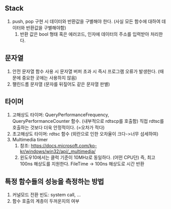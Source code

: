 ## Stack
1. push, pop 구현 시 데이터와 반환값을 구별해야 한다. (사실 모든 함수에 대하여 데이터와 반환값을 구별해야함)
	1) 반환 값은 bool 형태 혹은 에러코드, 인자에 데이터의 주소를 입력받아 처리한다.
## 문자열
1. 안전 문자열 함수 사용 시 문자열 버퍼 초과 시 즉시 프로그램 오류가 발생한다. (때문에 중요한 곳에는 사용하지 않음)
2. 팰린드롬 문자열 (문자를 뒤짚어도 같은 문자열 판별)
## 타이머
1. 고해상도 타이머: QueryPerformanceFrequency, QueryPerformanceCounter 함수. (내부적으로 rdtscp를 호출함) 직접 rdtsc를 호출하는 것보다 더욱 안정적이다. (=오차가 적다)
2. 초고해상도 타이머: rdtsc 함수 (외란으로 인한 오차율이 크다->너무 섬세하여)
3. Multimedia timer
	1) 참조: https://docs.microsoft.com/ko-kr/windows/win32/api/_multimedia/
	2) 윈도우10에서는 클럭 기준이 10MHz로 동일하다. (어떤 CPU던) 즉, 최고 100ns 해상도를 지원한다. FileTime -> 100ns 해상도로 시간 반환
## 특정 함수들의 성능을 측정하는 방법
1. 커널모드 전환 빈도: system call, ...
2. 함수 호출의 계층이 두꺼운지의 여부
